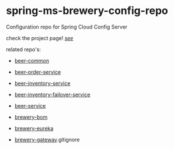 # spring-ms-brewery-config-repo

Configuration repo for Spring Cloud Config Server

check the project page! [*see*](https://github.com/users/karp1k/projects/1)


related repo's: 

- [beer-common](https://github.com/karp1k/spring-ms-beer-common)

- [beer-order-service](https://github.com/karp1k/spring-ms-beer-order-service)

- [beer-inventory-service](https://github.com/karp1k/spring-ms-beer-inventory-service)

- [beer-inventory-failover-service](https://github.com/karp1k/spring-ms-beer-inventory-failover-service)

- [beer-service](https://github.com/karp1k/spring-ms-beer-service)

- [brewery-bom](https://github.com/karp1k/spring-ms-brewery-bom)

- [brewery-eureka](https://github.com/karp1k/spring-ms-brewery-eureka)

- [brewery-gateway](https://github.com/karp1k/spring-ms-brewery-gateway).gitignore